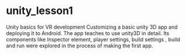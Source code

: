 # unity_lesson1
Unity basics for VR development 
Customizing a basic unity 3D app and deploying it to Android.
The app teaches to use unity3D in detail. Its components like Inspector element, player settings, build settings , build and run were explored in the process of making the first app. 
